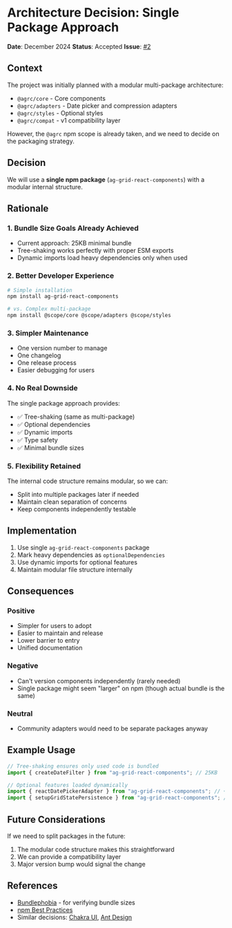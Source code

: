 # Architecture Decision: Single Package Approach

**Date**: December 2024
**Status**: Accepted
**Issue**: [#2](<[https://github.com/ryanrozich/ag-grid-react-components/issues/](https://github.com/ryanrozich/ag-grid-react-components/issues/)2>)

## Context

The project was initially planned with a modular multi-package architecture:

- `@agrc/core` - Core components
- `@agrc/adapters` - Date picker and compression adapters
- `@agrc/styles` - Optional styles
- `@agrc/compat` - v1 compatibility layer

However, the `@agrc` npm scope is already taken, and we need to decide on the packaging strategy.

## Decision

We will use a **single npm package** (`ag-grid-react-components`) with a modular internal structure.

## Rationale

### 1. Bundle Size Goals Already Achieved

- Current approach: 25KB minimal bundle
- Tree-shaking works perfectly with proper ESM exports
- Dynamic imports load heavy dependencies only when used

### 2. Better Developer Experience

```bash
# Simple installation
npm install ag-grid-react-components

# vs. Complex multi-package
npm install @scope/core @scope/adapters @scope/styles
```

### 3. Simpler Maintenance

- One version number to manage
- One changelog
- One release process
- Easier debugging for users

### 4. No Real Downside

The single package approach provides:

- ✅ Tree-shaking (same as multi-package)
- ✅ Optional dependencies
- ✅ Dynamic imports
- ✅ Type safety
- ✅ Minimal bundle sizes

### 5. Flexibility Retained

The internal code structure remains modular, so we can:

- Split into multiple packages later if needed
- Maintain clean separation of concerns
- Keep components independently testable

## Implementation

1. Use single `ag-grid-react-components` package
2. Mark heavy dependencies as `optionalDependencies`
3. Use dynamic imports for optional features
4. Maintain modular file structure internally

## Consequences

### Positive

- Simpler for users to adopt
- Easier to maintain and release
- Lower barrier to entry
- Unified documentation

### Negative

- Can't version components independently (rarely needed)
- Single package might seem "larger" on npm (though actual bundle is the same)

### Neutral

- Community adapters would need to be separate packages anyway

## Example Usage

```typescript
// Tree-shaking ensures only used code is bundled
import { createDateFilter } from "ag-grid-react-components"; // 25KB

// Optional features loaded dynamically
import { reactDatePickerAdapter } from "ag-grid-react-components"; // +40KB only if used
import { setupGridStatePersistence } from "ag-grid-react-components"; // +15KB only if used
```

## Future Considerations

If we need to split packages in the future:

1. The modular code structure makes this straightforward
2. We can provide a compatibility layer
3. Major version bump would signal the change

## References

- [Bundlephobia](<[https://bundlephobia.com](https://bundlephobia.com)/>) - for verifying bundle sizes
- [npm Best Practices](<[https://docs.npmjs.com/packages-and-modules/contributing-packages-to-the-registr](https://docs.npmjs.com/packages-and-modules/contributing-packages-to-the-registr)y>)
- Similar decisions: [Chakra UI](<[https://github.com/chakra-ui/chakra-u](https://github.com/chakra-ui/chakra-u)i>), [Ant Design](<[https://github.com/ant-design/ant-desig](https://github.com/ant-design/ant-desig)n>)
